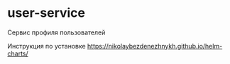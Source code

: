 # user-service
Сервис профиля пользователей

Инструкция по установке https://nikolaybezdenezhnykh.github.io/helm-charts/